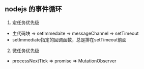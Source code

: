 
## nodejs 的事件循环

1. 宏任务优先级
- 主代码块 => setImmedaite => messageChannel => setTimeout
- setImmediate指定的回调函数，总是排在setTimeout前面

2. 微任务优先级
- processNextTick => promise => MutationObserver